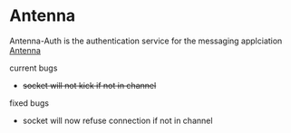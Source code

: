 # Antenna

Antenna-Auth is the authentication service for the messaging applciation [Antenna](https://github.com/NoahSheppard/Antenna)

current bugs 
- ~~socket will not kick if not in channel~~

fixed bugs 
- socket will now refuse connection if not in channel